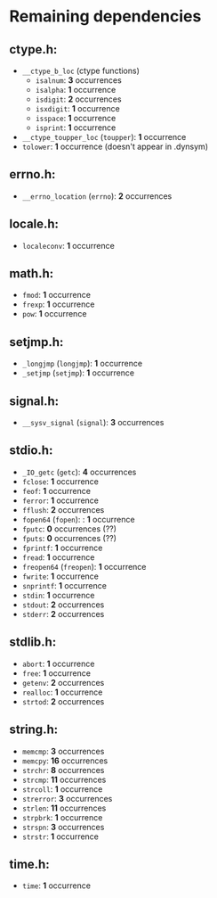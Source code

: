 # Remaining dependencies

## ctype.h:
 * `__ctype_b_loc` (ctype functions)
   - `isalnum`: **3** occurrences
   - `isalpha`: **1** occurrence
   - `isdigit`: **2** occurrences
   - `isxdigit`: **1** occurrence
   - `isspace`: **1** occurrence
   - `isprint`: **1** occurrence
 * `__ctype_toupper_loc` (`toupper`): **1** occurrence
 * `tolower`: **1** occurrence (doesn't appear in .dynsym)

## errno.h:
 * `__errno_location` (`errno`): **2** occurrences

## locale.h:
 * `localeconv`: **1** occurrence

## math.h:
 * `fmod`: **1** occurrence
 * `frexp`: **1** occurrence
 * `pow`: **1** occurrence

## setjmp.h:
 * `_longjmp` (`longjmp`): **1** occurrence
 * `_setjmp` (`setjmp`): **1** occurrence

## signal.h:
 * `__sysv_signal` (`signal`): **3** occurrences

## stdio.h:
 * `_IO_getc` (`getc`): **4** occurrences
 * `fclose`: **1** occurrence
 * `feof`: **1** occurrence
 * `ferror`: **1** occurrence
 * `fflush`: **2** occurrences
 * `fopen64` (`fopen`): : **1** occurrence
 * `fputc`: **0** occurrences (??)
 * `fputs`: **0** occurrences (??)
 * `fprintf`: **1** occurrence
 * `fread`: **1** occurrence
 * `freopen64` (`freopen`): **1** occurrence
 * `fwrite`: **1** occurrence
 * `snprintf`: **1** occurrence
 * `stdin`: **1** occurrence
 * `stdout`: **2** occurrences
 * `stderr`: **2** occurrences

## stdlib.h:
 * `abort`: **1** occurrence
 * `free`: **1** occurrence
 * `getenv`: **2** occurrences
 * `realloc`: **1** occurrence
 * `strtod`: **2** occurrences

## string.h:
 * `memcmp`: **3** occurrences
 * `memcpy`: **16** occurrences
 * `strchr`: **8** occurrences
 * `strcmp`: **11** occurrences
 * `strcoll`: **1** occurrence
 * `strerror`: **3** occurrences
 * `strlen`: **11** occurrences
 * `strpbrk`: **1** occurrence
 * `strspn`: **3** occurrences
 * `strstr`: **1** occurrence

## time.h:
 * `time`: **1** occurrence
